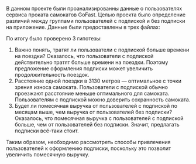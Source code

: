 В данном проекте были проанализированны данные о пользователях сервиса проката самокатов GoFast. Целью проекта было определение различий между группами пользователей с подпиской и без подписки на приложение. 
Данные были предоставлены в трех файлах:

По итогу было проверено 3 гипотезы:
1. Важно понять, тратят ли пользователи с подпиской больше времени на поездки? Оказалось, что пользователи с подпиской действительно тратят больше времени на поездки. Поэтому предложение оформления подписки может увеличить продолжительность поездок.
2. Расстояние одной поездки в 3130 метров — оптимальное с точки зрения износа самоката. Пользователи с подпиской обычно проезжают расстояние меньше оптимального для самоката. Пользователям с подпиской можно доверить сохранность самоката.
3. Будет ли помесячная выручка от пользователей с подпиской по месяцам выше, чем выручка от пользователей без подписки? Оказалось, что помесячная выручка с пользователей с подпиской больше, чем от пользователей без подписки. Значит, предлагать подписки всё-таки стоит. 

Таким образом, необходимо рассмотреть способы привлечения пользователей к оформлению подписки, поскольку это позволит увеличить помесячную выручку. 